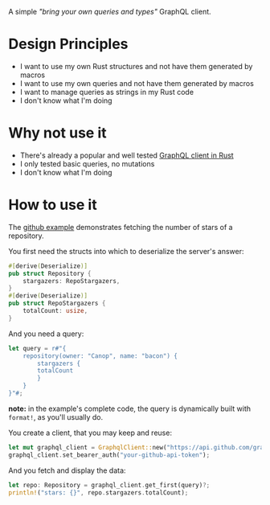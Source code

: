 

A simple *"bring your own queries and types"* GraphQL client.

# Design Principles

* I want to use my own Rust structures and not have them generated by macros
* I want to use my own queries and not have them generated by macros
* I want to manage queries as strings in my Rust code
* I don't know what I'm doing

# Why not use it

* There's already a popular and well tested [GraphQL client in Rust](https://github.com/graphql-rust/graphql-client)
* I only tested basic queries, no mutations
* I don't know what I'm doing

# How to use it

The [github example](examples/github-stars/main.rs) demonstrates fetching the number of stars of a repository.

You first need the structs into which to deserialize the server's answer:

```rust
#[derive(Deserialize)]
pub struct Repository {
    stargazers: RepoStargazers,
}
#[derive(Deserialize)]
pub struct RepoStargazers {
    totalCount: usize,
}
```
And you need a query:
```rust
let query = r#"{
	repository(owner: "Canop", name: "bacon") {
	    stargazers {
		totalCount
	    }
	}
}"#;
```
**note:** in the example's complete code, the query is dynamically built with `format!`, as you'll usually do.

You create a client, that you may keep and reuse:

```rust
let mut graphql_client = GraphqlClient::new("https://api.github.com/graphql")?;
graphql_client.set_bearer_auth("your-github-api-token");
```

And you fetch and display the data:

```rust
let repo: Repository = graphql_client.get_first(query)?;
println!("stars: {}", repo.stargazers.totalCount);
```
